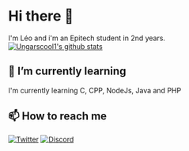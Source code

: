 # Hi there 👋

I'm Léo and i'm an Epitech student in 2nd years.
[![Ungarscool1's github stats](https://github-readme-stats.vercel.app/api/?username=ungarscool1&count_private=true&show_icons=true&theme=dark)](https://github.com/anuraghazra/github-readme-stats)

## 🌱 I’m currently learning

I'm currently learning C, CPP, NodeJs, Java and PHP

## 📫 How to reach me

<a href="https://twitter.com/ungarscool1" target="_blank"><img alt="Twitter" src="https://img.shields.io/badge/twitter-%231DA1F2.svg?&style=for-the-badge&logo=twitter&logoColor=white" /></a> <a href="" target="_blank"><img alt="Discord" src="https://img.shields.io/badge/Ungarscool1%233280-7289DA.svg?&style=for-the-badge&logo=discord&logoColor=white" /></a>

<!--
**ungarscool1/ungarscool1** is a ✨ _special_ ✨ repository because its `README.md` (this file) appears on your GitHub profile.

Here are some ideas to get you started:

- 👯 I’m looking to collaborate on ...
- 🤔 I’m looking for help with ...
- 💬 Ask me about ...
- 😄 Pronouns: ...
- ⚡ Fun fact: ...
-->
